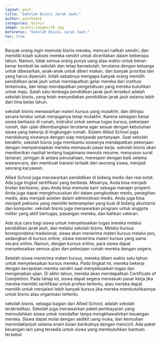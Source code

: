 ```yaml
---
layout: post
title: "Sekolah Bisnis Jarak Jauh:"
author: postkomik
categories: bisnis
image: assets/images/16.jpg
beforetoc: "Sekolah Bisnis Jarak Jauh:"
toc: true
---
```


Banyak orang ingin memulai bisnis mereka, mencari nafkah sendiri, dan memiliki kisah sukses mereka sendiri untuk diceritakan dalam beberapa tahun. Namun, tidak semua orang punya uang atau waktu untuk benar-benar kembali ke sekolah dan tetap bersekolah, terutama dengan keluarga untuk dibesarkan, anak-anak untuk diberi makan, dan banyak prioritas lain yang harus dipenuhi. Inilah sebabnya mengapa banyak orang memilih pendidikan jarak jauh untuk mendapatkan gelar mereka dari institusi terkemuka, dan tetap mendapatkan pengetahuan yang mereka butuhkan untuk maju. Salah satu lembaga pendidikan jarak jauh tersebut adalah sekolah bisnis, yang telah menyediakan pendidikan jarak jauh selama lebih dari lima belas tahun.


sekolah bisnis menawarkan materi kursus yang mutakhir, dan ditinjau secara teratur untuk menjaganya tetap mutakhir. Karena sebagian besar siswa berbasis di rumah, instruksi untuk semua tugas kursus, pekerjaan rumah, dan ujian dikembangkan terutama agar sesuai dengan kebutuhan siswa yang bekerja di lingkungan rumah. Sistem Allied School juga mendukung siswanya dengan siap menjawab pertanyaan. Saat sekolah berakhir, sekolah bisnis juga membantu siswanya mendapatkan pekerjaan dengan mempersiapkan mereka memasuki pasar kerja. sekolah bisnis akan memberikan nasihat tentang bagaimana menulis resume, menyusun surat lamaran, jaringan di antara perusahaan, merespon dengan baik selama wawancara, dan membuat transisi terbaik dari seorang siswa, menjadi seorang karyawan.



Allied School juga menawarkan pendidikan di bidang medis dan real estat. Ada juga tingkat sertifikasi yang berbeda. Misalnya, Anda bisa menjadi broker berlisensi, atau Anda bisa memulai karir sebagai manajer properti. Anda juga dapat mengkhususkan diri dalam pengkodean medis, penagihan medis, atau menjadi asisten dalam administrasi medis. Anda juga bisa menjadi pebisnis yang memiliki keterampilan yang kuat di bidang akuntansi dan komputer. sekolah bisnis juga menawarkan program untuk anggota militer yang aktif bertugas, pasangan mereka, dan bahkan veteran.

Ada dua cara bagi siswa untuk menyelesaikan tugas mereka melalui pendidikan jarak jauh, dan melalui sekolah bisnis. Melalui kursus korespondensi tradisional, siswa akan menerima materi kursus melalui pos, sedangkan di kursus online, siswa menerima materi kursus yang sama secara online. Namun, dengan kursus online, para siswa dapat menyelesaikan semua ujian dan pekerjaan rumah mereka dengan segera.



Setelah siswa menerima materi kursus, mereka diberi waktu satu tahun untuk menyelesaikan kursus mereka. Pada tingkat ini, mereka bekerja dengan kecepatan mereka sendiri saat menyelesaikan tugas dan mengerjakan ujian. Di akhir tahun, mereka akan mendapatkan Certificate of Completion. Pada tahap ini, siswa dapat segera memasuki pasar kerja jika mereka memiliki sertifikasi untuk profesi tertentu, atau mereka dapat memilih untuk menjalani lebih banyak kursus jika mereka membutuhkannya untuk bisnis atau organisasi tertentu.



sekolah bisnis, sebagai bagian dari Allied School, adalah sekolah terakreditasi. Sekolah juga menawarkan paket pembayaran yang memudahkan siswa untuk mendaftar tanpa mengkhawatirkan keuangan mereka. Siswa dapat mulai dengan sedikit uang muka, dan kemudian menindaklanjuti selama enam bulan berikutnya dengan mencicil. Ada paket keuangan lain yang tersedia untuk siswa yang membutuhkan bantuan tersebut

